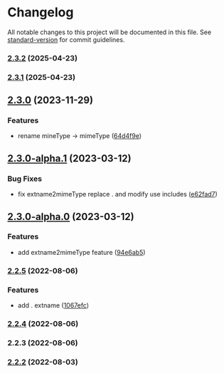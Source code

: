 # Changelog

All notable changes to this project will be documented in this file. See [standard-version](https://github.com/conventional-changelog/standard-version) for commit guidelines.

### [2.3.2](https://github.com/acrool/acrool-js-mime/compare/v2.3.1...v2.3.2) (2025-04-23)

### [2.3.1](https://github.com/acrool/acrool-js-mime/compare/v2.3.0...v2.3.1) (2025-04-23)

## [2.3.0](https://github.com/imagine10255/acrool-js-mime/compare/v2.3.0-alpha.1...v2.3.0) (2023-11-29)


### Features

* rename mineType -> mimeType ([64d4f9e](https://github.com/imagine10255/acrool-js-mime/commit/64d4f9ea4b68e0437d72dba6af329a59954ea192))

## [2.3.0-alpha.1](https://github.com/imagine10255/acrool-js-mime/compare/v2.3.0-alpha.0...v2.3.0-alpha.1) (2023-03-12)


### Bug Fixes

* fix extname2mimeType replace . and modify use includes ([e62fad7](https://github.com/imagine10255/acrool-js-mime/commit/e62fad775834d45c20a5de4aeabd35b44d2719c6))

## [2.3.0-alpha.0](https://github.com/imagine10255/acrool-js-mime/compare/v2.2.5...v2.3.0-alpha.0) (2023-03-12)


### Features

* add extname2mimeType feature ([94e6ab5](https://github.com/imagine10255/acrool-js-mime/commit/94e6ab52081db4b6d67c59f8d74d36787b1d6ce2))

### [2.2.5](https://github.com/imagine10255/acrool-js-mime/compare/v2.2.4...v2.2.5) (2022-08-06)


### Features

* add . extname ([1067efc](https://github.com/imagine10255/acrool-js-mime/commit/1067efcef9d50b82a834261347f1679fcdedc983))

### [2.2.4](https://github.com/imagine10255/acrool-js-mime/compare/v2.2.3...v2.2.4) (2022-08-06)

### 2.2.3 (2022-08-06)

### [2.2.2](https://github.com/imagine10255/acrool-js-mime/compare/v2.2.1...v2.2.2) (2022-08-03)
